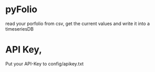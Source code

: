 # pyFolio
read your porfolio from csv, get the current values and write it into a timeseriesDB


# API Key,
Put your API-Key to config/apikey.txt